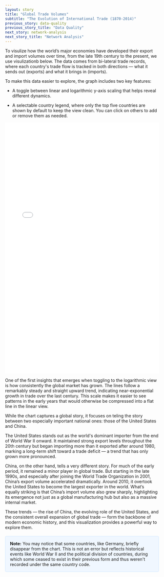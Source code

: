 ```yaml
---
layout: story
title: "Global Trade Volumes"
subtitle: "The Evolution of International Trade (1870-2014)"
previous_story: data-quality
previous_story_title: "Data Quality"
next_story: network-analysis
next_story_title: "Network Analysis"
---
```



To visulize how the world’s major economies have developed their export and import volumes over time, from the late 19th century to the present, we use visulizationb below. The data comes from bi-lateral trade records, where each country's trade flow is tracked in both directions — what it sends out (exports) and what it brings in (imports).

To make this data easier to explore, the graph includes two key features:

- A toggle between linear and logarithmic y-axis scaling that helps reveal different dynamics.

- A selectable country legend, where only the top five countries are shown by default to keep the view clean. You can click on others to add or remove them as needed.

<iframe src="../visualizations/trade_development.html" width="100%" height="820px" frameborder="0"></iframe>

One of the first insights that emerges when toggling to the logarithmic view is how consistently the global market has grown. The lines follow a remarkably steady and straight upward trend, indicating near-exponential growth in trade over the last century. This scale makes it easier to see patterns in the early years that would otherwise be compressed into a flat line in the linear view.

While the chart captures a global story, it focuses on teling the story between two especially important national ones: those of the United States and China.

The United States stands out as the world's dominant importer from the end of World War II onward. It maintained strong export levels throughout the 20th century but began importing more than it exported after around 1980, marking a long-term shift toward a trade deficit — a trend that has only grown more pronounced.

China, on the other hand, tells a very different story. For much of the early period, it remained a minor player in global trade. But starting in the late 1990s, and especially after joining the World Trade Organization in 2001, China’s export volume accelerated dramatically. Around 2010, it overtook the United States to become the largest exporter in the world. What’s equally striking is that China’s import volume also grew sharply, highlighting its emergence not just as a global manufacturing hub but also as a massive internal market.

These trends — the rise of China, the evolving role of the United States, and the consistent overall expansion of global trade — form the backbone of modern economic history, and this visualization provides a powerful way to explore them.

<div style="background-color: #f0f7ff; border: 1px solid #cce5ff; border-radius: 4px; padding: 15px; margin: 20px 0;">
<strong>Note:</strong> You may notice that some countries, like Germany, briefly disappear from the chart. This is not an error but reflects historical events like World War II and the political division of countries, during which some ceased to exist in their previous form and thus weren't recorded under the same country code.
</div>


